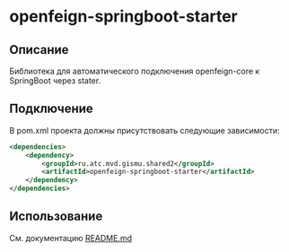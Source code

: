 # openfeign-springboot-starter

## Описание

Библиотека для автоматического подключения openfeign-core к SpringBoot через stater. 

## Подключение

В pom.xml проекта должны присутствовать следующие зависимости:
```xml
<dependencies>
    <dependency>
        <groupId>ru.atc.mvd.gismu.shared2</groupId>
        <artifactId>openfeign-springboot-starter</artifactId>
    </dependency>
</dependencies>
```

## Использование
См. документацию [README.md](../openfeign-core/README.md)